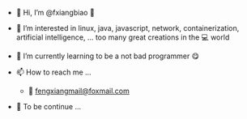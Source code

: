 - 👋 Hi, I’m @fxiangbiao :man:
- 👀 I’m interested in linux, java, javascript, network, containerization, artificial intelligence, ... too many great creations in the :computer: world
- 🌱 I’m currently learning to be a not bad programmer :yum:
- 📫 How to reach me ...
  - :email: fengxiangmail@foxmail.com

- :art: To be continue ...

